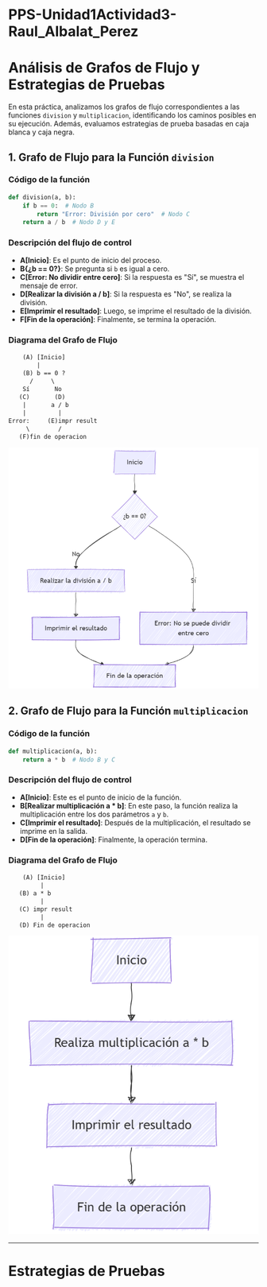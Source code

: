 # PPS-Unidad1Actividad3-Raul_Albalat_Perez
# **Análisis de Grafos de Flujo y Estrategias de Pruebas**  

En esta práctica, analizamos los grafos de flujo correspondientes a las funciones `division` y `multiplicacion`, identificando los caminos posibles en su ejecución. Además, evaluamos estrategias de prueba basadas en caja blanca y caja negra.  

## **1. Grafo de Flujo para la Función `division`**  

### **Código de la función**  
```python
def division(a, b):
    if b == 0:  # Nodo B
        return "Error: División por cero"  # Nodo C
    return a / b  # Nodo D y E
```

### **Descripción del flujo de control**  
- **A[Inicio]**: Es el punto de inicio del proceso.
- **B{¿b == 0?}**: Se pregunta si `b` es igual a cero.
- **C[Error: No dividir entre cero]**: Si la respuesta es "Sí", se muestra el mensaje de error.
- **D[Realizar la división a / b]**: Si la respuesta es "No", se realiza la división.
- **E[Imprimir el resultado]**: Luego, se imprime el resultado de la división.
- **F[Fin de la operación]**: Finalmente, se termina la operación.

### **Diagrama del Grafo de Flujo**  
```
    (A) [Inicio]
        |
    (B) b == 0 ?
      /     \
    Sí       No
   (C)       (D)
    |       a / b
    |         |
Error:     (E)impr result 
     \        / 
   (F)fin de operacion
```

![](imagenes/diagrama_grafo_division.png)

## **2. Grafo de Flujo para la Función `multiplicacion`**  

### **Código de la función**  
```python
def multiplicacion(a, b):
    return a * b  # Nodo B y C
```

### **Descripción del flujo de control**  
- **A[Inicio]**: Este es el punto de inicio de la función.
- **B[Realizar multiplicación a * b]**: En este paso, la función realiza la multiplicación entre los dos parámetros `a` y `b`.
- **C[Imprimir el resultado]**: Después de la multiplicación, el resultado se imprime en la salida.
- **D[Fin de la operación]**: Finalmente, la operación termina.

### **Diagrama del Grafo de Flujo**  
```
    (A) [Inicio]
         |
   (B) a * b
         |
   (C) impr result
         |
   (D) Fin de operacion       
```
![](imagenes/diagrama_grafo_multiplicacion.png)

---

#  Estrategias de Pruebas
